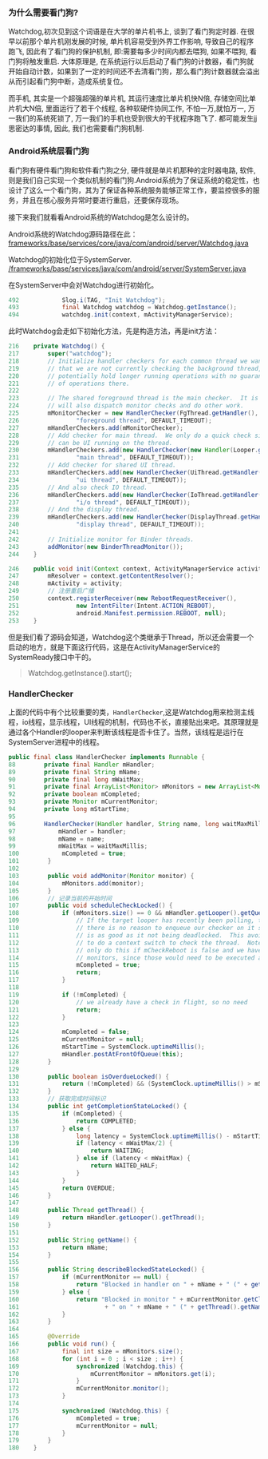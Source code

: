 ### 为什么需要看门狗?
Watchdog,初次见到这个词语是在大学的单片机书上, 谈到了看门狗定时器. 在很早以前那个单片机刚发展的时候, 单片机容易受到外界工作影响, 导致自己的程序跑飞, 因此有了看门狗的保护机制, 即:需要每多少时间内都去喂狗, 如果不喂狗, 看门狗将触发重启. 大体原理是, 在系统运行以后启动了看门狗的计数器，看门狗就开始自动计数，如果到了一定的时间还不去清看门狗，那么看门狗计数器就会溢出从而引起看门狗中断，造成系统复位。

而手机, 其实是一个超强超强的单片机, 其运行速度比单片机快N倍, 存储空间比单片机大N倍, 里面运行了若干个线程, 各种软硬件协同工作, 不怕一万,就怕万一, 万一我们的系统死锁了, 万一我们的手机也受到很大的干扰程序跑飞了. 都可能发生jj思密达的事情, 因此, 我们也需要看门狗机制.

### Android系统层看门狗
看门狗有硬件看门狗和软件看门狗之分, 硬件就是单片机那种的定时器电路, 软件, 则是我们自己实现一个类似机制的看门狗.Android系统为了保证系统的稳定性，也设计了这么一个看门狗，其为了保证各种系统服务能够正常工作，要监控很多的服务，并且在核心服务异常时要进行重启，还要保存现场。

接下来我们就看看Android系统的Watchdog是怎么设计的。

Android系统的Watchdog源码路径在此：
[frameworks/base/services/core/java/com/android/server/Watchdog.java](http://androidxref.com/6.0.0_r5/xref/frameworks/base/services/core/java/com/android/server/Watchdog.java)

Watchdog的初始化位于SystemServer.
[/frameworks/base/services/java/com/android/server/SystemServer.java](http://androidxref.com/6.0.0_r5/xref/frameworks/base/services/java/com/android/server/SystemServer.java)

在SystemServer中会对Watchdog进行初始化。
``` java
492            Slog.i(TAG, "Init Watchdog");
493            final Watchdog watchdog = Watchdog.getInstance();
494            watchdog.init(context, mActivityManagerService);
```

此时Watchdog会走如下初始化方法，先是构造方法，再是init方法：
``` java
216    private Watchdog() {
217        super("watchdog");
218        // Initialize handler checkers for each common thread we want to check.  Note
219        // that we are not currently checking the background thread, since it can
220        // potentially hold longer running operations with no guarantees about the timeliness
221        // of operations there.
222
223        // The shared foreground thread is the main checker.  It is where we
224        // will also dispatch monitor checks and do other work.
225        mMonitorChecker = new HandlerChecker(FgThread.getHandler(),
226                "foreground thread", DEFAULT_TIMEOUT);
227        mHandlerCheckers.add(mMonitorChecker);
228        // Add checker for main thread.  We only do a quick check since there
229        // can be UI running on the thread.
230        mHandlerCheckers.add(new HandlerChecker(new Handler(Looper.getMainLooper()),
231                "main thread", DEFAULT_TIMEOUT));
232        // Add checker for shared UI thread.
233        mHandlerCheckers.add(new HandlerChecker(UiThread.getHandler(),
234                "ui thread", DEFAULT_TIMEOUT));
235        // And also check IO thread.
236        mHandlerCheckers.add(new HandlerChecker(IoThread.getHandler(),
237                "i/o thread", DEFAULT_TIMEOUT));
238        // And the display thread.
239        mHandlerCheckers.add(new HandlerChecker(DisplayThread.getHandler(),
240                "display thread", DEFAULT_TIMEOUT));
241
242        // Initialize monitor for Binder threads.
243        addMonitor(new BinderThreadMonitor());
244    }

246    public void init(Context context, ActivityManagerService activity) {
247        mResolver = context.getContentResolver();
248        mActivity = activity;
249        // 注册重启广播
250        context.registerReceiver(new RebootRequestReceiver(),
251                new IntentFilter(Intent.ACTION_REBOOT),
252                android.Manifest.permission.REBOOT, null);
253    }
```

但是我们看了源码会知道，Watchdog这个类继承于Thread，所以还会需要一个启动的地方，就是下面这行代码，这是在ActivityManagerService的SystemReady接口中干的。

> Watchdog.getInstance().start();  

### HandlerChecker
上面的代码中有个比较重要的类，`HandlerChecker`,这是Watchdog用来检测主线程，io线程，显示线程，UI线程的机制，代码也不长，直接贴出来吧。其原理就是通过各个Handler的looper来判断该线程是否卡住了。当然，该线程是运行在SystemServer进程中的线程。
``` java
public final class HandlerChecker implements Runnable {
88        private final Handler mHandler;
89        private final String mName;
90        private final long mWaitMax;
91        private final ArrayList<Monitor> mMonitors = new ArrayList<Monitor>();
92        private boolean mCompleted;
93        private Monitor mCurrentMonitor;
94        private long mStartTime;
95
96        HandlerChecker(Handler handler, String name, long waitMaxMillis) {
97            mHandler = handler;
98            mName = name;
99            mWaitMax = waitMaxMillis;
100            mCompleted = true;
101        }
102
103        public void addMonitor(Monitor monitor) {
104            mMonitors.add(monitor);
105        }
106        // 记录当前的开始时间
107        public void scheduleCheckLocked() {
108            if (mMonitors.size() == 0 && mHandler.getLooper().getQueue().isPolling()) {
109                // If the target looper has recently been polling, then
110                // there is no reason to enqueue our checker on it since that
111                // is as good as it not being deadlocked.  This avoid having
112                // to do a context switch to check the thread.  Note that we
113                // only do this if mCheckReboot is false and we have no
114                // monitors, since those would need to be executed at this point.
115                mCompleted = true;
116                return;
117            }
118
119            if (!mCompleted) {
120                // we already have a check in flight, so no need
121                return;
122            }
123
124            mCompleted = false;
125            mCurrentMonitor = null;
126            mStartTime = SystemClock.uptimeMillis();
127            mHandler.postAtFrontOfQueue(this);
128        }
129
130        public boolean isOverdueLocked() {
131            return (!mCompleted) && (SystemClock.uptimeMillis() > mStartTime + mWaitMax);
132        }
133        // 获取完成时间标识
134        public int getCompletionStateLocked() {
135            if (mCompleted) {
136                return COMPLETED;
137            } else {
138                long latency = SystemClock.uptimeMillis() - mStartTime;
139                if (latency < mWaitMax/2) {
140                    return WAITING;
141                } else if (latency < mWaitMax) {
142                    return WAITED_HALF;
143                }
144            }
145            return OVERDUE;
146        }
147
148        public Thread getThread() {
149            return mHandler.getLooper().getThread();
150        }
151
152        public String getName() {
153            return mName;
154        }
155
156        public String describeBlockedStateLocked() {
157            if (mCurrentMonitor == null) {
158                return "Blocked in handler on " + mName + " (" + getThread().getName() + ")";
159            } else {
160                return "Blocked in monitor " + mCurrentMonitor.getClass().getName()
161                        + " on " + mName + " (" + getThread().getName() + ")";
162            }
163        }
164
165        @Override
166        public void run() {
167            final int size = mMonitors.size();
168            for (int i = 0 ; i < size ; i++) {
169                synchronized (Watchdog.this) {
170                    mCurrentMonitor = mMonitors.get(i);
171                }
172                mCurrentMonitor.monitor();
173            }
174
175            synchronized (Watchdog.this) {
176                mCompleted = true;
177                mCurrentMonitor = null;
178            }
179        }
180    }
```
